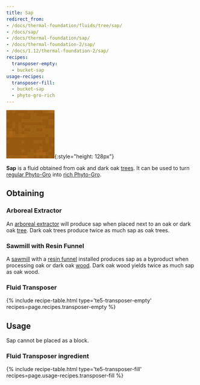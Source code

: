 ```yaml
---
title: Sap
redirect_from:
- /docs/thermal-foundation/fluids/tree/sap/
- /docs/sap/
- /docs/thermal-foundation/sap/
- /docs/thermal-foundation-2/sap/
- /docs/1.12/thermal-foundation-2/sap/
recipes:
  transposer-empty:
  - bucket-sap
usage-recipes:
  transposer-fill:
  - bucket-sap
  - phyto-gro-rich
---
```


![Sap](/assets/images/thermal-foundation-2/sap.gif){:style="height: 128px"}


**Sap** is a fluid obtained from oak and dark oak
[trees](https://minecraft.gamepedia.com/Tree). It can be used to turn [regular
Phyto-Gro](/docs/1.12/thermal-foundation/phyto-gro/) into [rich Phyto-Gro](/docs/1.12/thermal-foundation/rich-phyto-gro/).


Obtaining
---------

### Arboreal Extractor
An [arboreal extractor](/docs/1.12/thermal-expansion/arboreal-extractor/) will
produce sap when placed next to an oak or dark oak
[tree](https://minecraft.gamepedia.com/Tree). Dark oak trees produce twice as
much sap as oak trees.

### Sawmill with Resin Funnel
A [sawmill](/docs/1.12/thermal-expansion/sawmill/) with a [resin
funnel](/docs/1.12/thermal-expansion/augment-resin-funnel/) installed produces sap as
a byproduct when processing oak or dark oak
[wood](https://minecraft.gamepedia.com/Wood). Dark oak wood yields twice as much
sap as oak wood.

### Fluid Transposer
{% include recipe-table.html type='te5-transposer-empty' recipes=page.recipes.transposer-empty %}


Usage
-----

Sap cannot be placed as a block.

### Fluid Transposer ingredient
{% include recipe-table.html type='te5-transposer-fill' recipes=page.usage-recipes.transposer-fill %}
